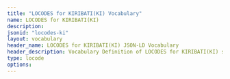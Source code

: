 ```yaml
---
title: "LOCODES for KIRIBATI(KI) Vocabulary"
name: LOCODES for KIRIBATI(KI) 
description: 
jsonid: "locodes-ki"
layout: vocabulary
header_name: LOCODES for KIRIBATI(KI) JSON-LD Vocabulary
header_description: Vocabulary Definition of LOCODES for KIRIBATI(KI) semantics in HTML format. JSON-LD format is available at [locodes-ki.jsonld](/vocabulary/locodes-ki.jsonld)
type: locode
options:
---
```

